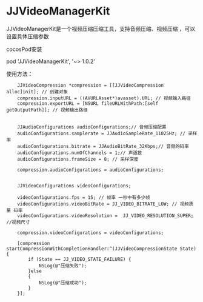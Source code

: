 # JJVideoManagerKit

JJVideoManagerKit是一个视频压缩压缩工具，支持音频压缩、视频压缩
，可以设置具体压缩参数

cocosPod安装

pod 'JJVideoManagerKit', '~> 1.0.2'

使用方法：
        

        JJVideoCompression *compression = [[JJVideoCompression alloc]init]; // 创建对象
        compression.inputURL = ((AVURLAsset*)avasset).URL; // 视频输入路径
        compression.exportURL = [NSURL fileURLWithPath:[self getOutputPath]]; // 视频输出路径
        
        
        JJAudioConfigurations audioConfigurations;// 音频压缩配置
        audioConfigurations.samplerate = JJAudioSampleRate_11025Hz; // 采样率
        audioConfigurations.bitrate = JJAudioBitRate_32Kbps;// 音频的码率
        audioConfigurations.numOfChannels = 1;// 声道数
        audioConfigurations.frameSize = 8; // 采样深度
        
        compression.audioConfigurations = audioConfigurations;
        
        
        JJVideoConfigurations videoConfigurations;
        
        videoConfigurations.fps = 15; // 帧率 一秒中有多少帧
        videoConfigurations.videoBitRate = JJ_VIDEO_BITRATE_LOW; // 视频质量 码率
        videoConfigurations.videoResolution =  JJ_VIDEO_RESOLUTION_SUPER; //视频尺寸
        
        compression.videoConfigurations = videoConfigurations;
        
        [compression startCompressionWithCompletionHandler:^(JJVideoCompressionState State) {
            if (State == JJ_VIDEO_STATE_FAILURE) {
                NSLog(@"压缩失败");
            }else
            {
                NSLog(@"压缩成功");
            }
        }];
